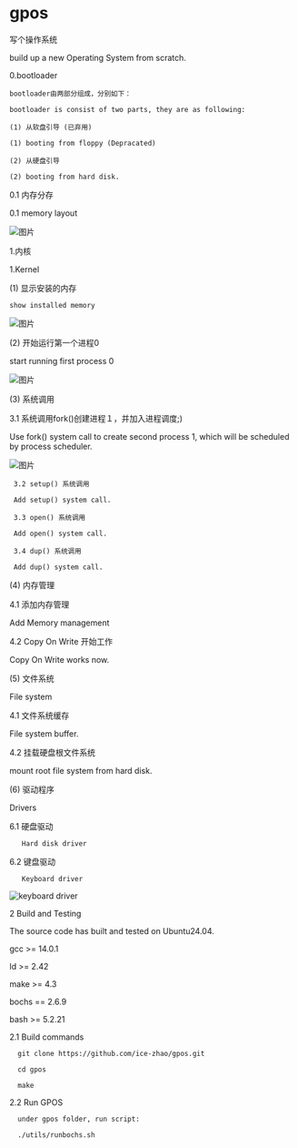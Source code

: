 # gpos
写个操作系统

build up a new Operating System from scratch.

0.bootloader
    
    bootloader由两部分组成，分别如下：
    
    bootloader is consist of two parts, they are as following:
    
    (1) 从软盘引导 (已弃用)
    
    (1) booting from floppy (Depracated)
    
    (2) 从硬盘引导
    
    (2) booting from hard disk.
    
  0.1 内存分存
 
  0.1 memory layout
 
 ![图片](https://github.com/ice-zhao/gpos/assets/39359146/6e4e2b6d-60df-4b84-afc4-412fe5d8839f)
 
1.内核

 1.Kernel
 
(1) 显示安装的内存
   
    show installed memory

![图片](https://user-images.githubusercontent.com/39359146/134795177-f30e7ff5-f600-42c5-819e-9aa3645698de.png)

(2) 开始运行第一个进程0

   start running first process 0
  
![图片](https://user-images.githubusercontent.com/39359146/138578370-109e8a61-a714-4c2b-bab8-c356c8bc7cfd.png)

(3) 系统调用

   3.1 系统调用fork()创建进程１，并加入进程调度;)

   Use fork() system call to create second process 1, which will be scheduled by process scheduler.
   
![图片](https://user-images.githubusercontent.com/39359146/139679170-9ca64eeb-1c60-414a-b50f-635493fcab6e.png)

     3.2 setup() 系统调用
   
     Add setup() system call.
     
     3.3 open() 系统调用
   
     Add open() system call.
     
     3.4 dup() 系统调用
     
     Add dup() system call.
     
(4) 内存管理

   4.1 添加内存管理

   Add Memory management
   
   4.2 Copy On Write 开始工作
   
   Copy On Write works now.
   
(5) 文件系统
   
   File system
   
   4.1 文件系统缓存

   File system buffer.
   
   4.2 挂载硬盘根文件系统
   
   mount root file system from hard disk.
   
(6) 驱动程序

   Drivers

   6.1 硬盘驱动
   
       Hard disk driver
       
   6.2 键盘驱动

       Keyboard driver
   ![keyboard driver](https://user-images.githubusercontent.com/39359146/150623941-4f5ba464-d7fd-43ce-86e3-7747e25c40ff.PNG)

   
   
2 Build and Testing

  The source code has built and tested on Ubuntu24.04.
  
  gcc >= 14.0.1
  
  ld >= 2.42
  
  make >= 4.3
  
  bochs == 2.6.9
  
  bash >= 5.2.21
  
  
  2.1 Build commands
  
      git clone https://github.com/ice-zhao/gpos.git
      
      cd gpos
      
      make
      
  2.2 Run GPOS
  
      under gpos folder, run script:
      
      ./utils/runbochs.sh
      
      
